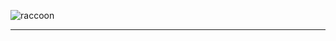![raccoon](https://scontent-yyz1-1.xx.fbcdn.net/v/t1.6435-9/89158511_3546044788769917_7991601740216532992_n.jpg?_nc_cat=111&ccb=1-7&_nc_sid=c2f564&_nc_ohc=Ju9NSueDbvwAX_gYlcA&_nc_ht=scontent-yyz1-1.xx&oh=00_AfDACc7r-ScUgo-yhvGtQMTCYW35CW__1gyuXg1o1O-PmQ&oe=65CEB314)

---